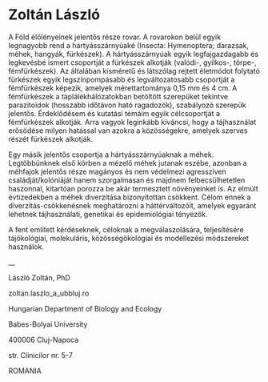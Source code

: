 # **Zoltán László**

A Föld élőlényeinek jelentős része rovar. A rovarokon belül egyik legnagyobb rend a hártyásszárnyúaké (Insecta: Hymenoptera; darazsak, méhek, hangyák, fürkészek). A hártyásszárnyúak egyik legfajgazdagabb és legkevésbé ismert csoportját a fürkészek alkotják (valódi-, gyilkos-, törpe-, fémfürkészek). Az általában kisméretű és látszólag rejtett életmódot folytató fürkészek egyik legszínpompásabb és legváltozatosabb csoportját a fémfürkészek képezik, amelyek mérettartománya 0,15 mm és 4 cm. A fémfürkészek a táplálékhálózatokban betöltött szerepüket tekintve parazitoidok (hosszabb időtávon ható ragadozók), szabályozó szerepük jelentős. Érdeklődésem és kutatási témáim egyik célcsoportját a fémfürkészek alkotják. Arra vagyok leginkább kíváncsi, hogy a tájhasználat erősödése milyen hatással van azokra a közösségekre, amelyek szerves részét fürkészek alkotják.

Egy másik jelentős csoportja a hártyásszárnyúaknak a méhek. Legtöbbünknek első körben a mézelő méhek jutanak eszébe, azonban a méhfajok jelentős része magányos és nem védelmezi agresszíven családját/kolóniáját hanem szorgalmasan és majdnem felbecsülhetetlen haszonnal, kitartóan porozza be akár termesztett növényeinket is. Az elmúlt évtizedekben a méhek diverzitása bizonyítottan csökkent. Célom ennek a diverzitás-csökkenésnek meghatározni a háttérváltozóit, amelyek egyaránt lehetnek tájhasználati, genetikai és epidemiológiai tényezők.

A fent említett kérdéseknek, céloknak a megválaszolására, teljesítésére tájökológiai, molekuláris, közösségökológiai és modellezési módszereket használok.

__

László Zoltán, PhD

zoltan.laszlo_a_ubbluj.ro

Hungarian Department of Biology and Ecology

Babes-Bolyai University

400006 Cluj-Napoca

str. Clinicilor nr. 5-7

ROMANIA
